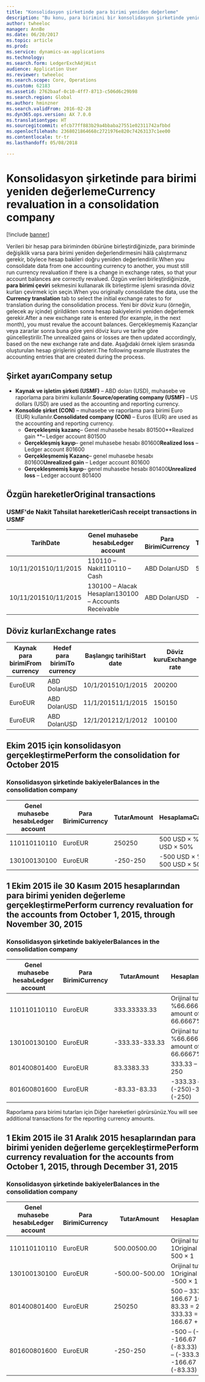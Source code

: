 ```yaml
---
title: "Konsolidasyon şirketinde para birimi yeniden değerleme"
description: "Bu konu, para birimini bir konsolidasyon şirketinde yeniden değerlemeyi açıklar."
author: twheeloc
manager: AnnBe
ms.date: 06/20/2017
ms.topic: article
ms.prod: 
ms.service: dynamics-ax-applications
ms.technology: 
ms.search.form: LedgerExchAdjHist
audience: Application User
ms.reviewer: twheeloc
ms.search.scope: Core, Operations
ms.custom: 62183
ms.assetid: 2762baaf-0c10-4ff7-8713-c506d6c29b98
ms.search.region: Global
ms.author: hminzner
ms.search.validFrom: 2016-02-28
ms.dyn365.ops.version: AX 7.0.0
ms.translationtype: HT
ms.sourcegitcommit: efcb77ff883b29a4bbaba27551e02311742afbbd
ms.openlocfilehash: 2368021864668c2721976e820c74263137c1ee00
ms.contentlocale: tr-tr
ms.lasthandoff: 05/08/2018

---
```


# <a name="currency-revaluation-in-a-consolidation-company"></a><span data-ttu-id="52340-103">Konsolidasyon şirketinde para birimi yeniden değerleme</span><span class="sxs-lookup"><span data-stu-id="52340-103">Currency revaluation in a consolidation company</span></span>

[!include [banner](../includes/banner.md)]

<span data-ttu-id="52340-104">Verileri bir hesap para biriminden öbürüne birleştirdiğinizde, para biriminde değişiklik varsa para birimi yeniden değerlendirmesini hâlâ çalıştırmanız gerekir, böylece hesap bakileri doğru yeniden değerlendirilir.</span><span class="sxs-lookup"><span data-stu-id="52340-104">When you consolidate data from one accounting currency to another, you must still run currency revaluation if there is a change in exchange rates, so that your account balances  are correctly revalued.</span></span> <span data-ttu-id="52340-105">Özgün verileri birleştirdiğinizde, **para birimi çeviri** sekmesini kullanarak ilk birleştirme işlemi sırasında döviz kurları çevirmek için seçin.</span><span class="sxs-lookup"><span data-stu-id="52340-105">When you originally consolidate the data, use the **Currency translation** tab to select the initial exchange rates to for translation during the consolidation process.</span></span> <span data-ttu-id="52340-106">Yeni bir döviz kuru (örneğin, gelecek ay içinde) girildikten sonra hesap bakiyelerini yeniden değerlemek gerekir.</span><span class="sxs-lookup"><span data-stu-id="52340-106">After a new exchange rate is entered (for example, in the next month), you must revalue the account balances.</span></span> <span data-ttu-id="52340-107">Gerçekleşmemiş Kazançlar veya zararlar sonra buna göre yeni döviz kuru ve tarihe göre güncelleştirilir.</span><span class="sxs-lookup"><span data-stu-id="52340-107">The unrealized gains or losses are then updated accordingly, based on the new exchange rate and date.</span></span> <span data-ttu-id="52340-108">Aşağıdaki örnek işlem sırasında oluşturulan hesap girişlerini gösterir.</span><span class="sxs-lookup"><span data-stu-id="52340-108">The following example illustrates the accounting entries that are created during the process.</span></span>

## <a name="company-setup"></a><span data-ttu-id="52340-109">Şirket ayarı</span><span class="sxs-lookup"><span data-stu-id="52340-109">Company setup</span></span>
-   <span data-ttu-id="52340-110">**Kaynak ve işletim şirketi (USMF)** – ABD doları (USD), muhasebe ve raporlama para birimi kullanılır.</span><span class="sxs-lookup"><span data-stu-id="52340-110">**Source/operating company (USMF)** – US dollars (USD) are used as the accounting and reporting currency.</span></span>
-   <span data-ttu-id="52340-111">**Konsolide şirket (CON)** – muhasebe ve raporlama para birimi Euro (EUR) kullanılır.</span><span class="sxs-lookup"><span data-stu-id="52340-111">**Consolidated company (CON)** – Euros (EUR) are used as the accounting and reporting currency.</span></span>
    -   <span data-ttu-id="52340-112">**Gerçekleşmiş kazanç**– Genel muhasebe hesabı 801500</span><span class="sxs-lookup"><span data-stu-id="52340-112">**Realized gain **– Ledger account 801500</span></span>
    -   <span data-ttu-id="52340-113">**Gerçekleşmiş kayıp**– genel muhasebe hesabı 801600</span><span class="sxs-lookup"><span data-stu-id="52340-113">**Realized loss** – Ledger account 801600</span></span>
    -   <span data-ttu-id="52340-114">**Gerçekleşmemiş Kazanç**– genel muhasebe hesabı 801600</span><span class="sxs-lookup"><span data-stu-id="52340-114">**Unrealized gain** – Ledger account 801600</span></span>
    -   <span data-ttu-id="52340-115">**Gerçekleşmemiş kayıp**– genel muhasebe hesabı 801400</span><span class="sxs-lookup"><span data-stu-id="52340-115">**Unrealized loss** – Ledger account 801400</span></span>

## <a name="original-transactions"></a><span data-ttu-id="52340-116">Özgün hareketler</span><span class="sxs-lookup"><span data-stu-id="52340-116">Original transactions</span></span>
### <a name="cash-receipt-transactions-in-usmf"></a><span data-ttu-id="52340-117">USMF'de Nakit Tahsilat hareketleri</span><span class="sxs-lookup"><span data-stu-id="52340-117">Cash receipt transactions in USMF</span></span>

| <span data-ttu-id="52340-118">Tarih</span><span class="sxs-lookup"><span data-stu-id="52340-118">Date</span></span>       | <span data-ttu-id="52340-119">Genel muhasebe hesabı</span><span class="sxs-lookup"><span data-stu-id="52340-119">Ledger account</span></span>               | <span data-ttu-id="52340-120">Para Birimi</span><span class="sxs-lookup"><span data-stu-id="52340-120">Currency</span></span> | <span data-ttu-id="52340-121">Tutar</span><span class="sxs-lookup"><span data-stu-id="52340-121">Amount</span></span> |
|------------|------------------------------|----------|--------|
| <span data-ttu-id="52340-122">10/11/2015</span><span class="sxs-lookup"><span data-stu-id="52340-122">10/11/2015</span></span> | <span data-ttu-id="52340-123">110110 – Nakit</span><span class="sxs-lookup"><span data-stu-id="52340-123">110110 – Cash</span></span>                | <span data-ttu-id="52340-124">ABD Doları</span><span class="sxs-lookup"><span data-stu-id="52340-124">USD</span></span>      | <span data-ttu-id="52340-125">500</span><span class="sxs-lookup"><span data-stu-id="52340-125">500</span></span>    |
| <span data-ttu-id="52340-126">10/11/2015</span><span class="sxs-lookup"><span data-stu-id="52340-126">10/11/2015</span></span> | <span data-ttu-id="52340-127">130100 – Alacak Hesapları</span><span class="sxs-lookup"><span data-stu-id="52340-127">130100 – Accounts Receivable</span></span> | <span data-ttu-id="52340-128">ABD Doları</span><span class="sxs-lookup"><span data-stu-id="52340-128">USD</span></span>      | <span data-ttu-id="52340-129">-500</span><span class="sxs-lookup"><span data-stu-id="52340-129">-500</span></span>   |

## <a name="exchange-rates"></a><span data-ttu-id="52340-130">Döviz kurları</span><span class="sxs-lookup"><span data-stu-id="52340-130">Exchange rates</span></span>

| <span data-ttu-id="52340-131">Kaynak para birimi</span><span class="sxs-lookup"><span data-stu-id="52340-131">From currency</span></span> | <span data-ttu-id="52340-132">Hedef para birimi</span><span class="sxs-lookup"><span data-stu-id="52340-132">To currency</span></span> | <span data-ttu-id="52340-133">Başlangıç tarihi</span><span class="sxs-lookup"><span data-stu-id="52340-133">Start date</span></span> | <span data-ttu-id="52340-134">Döviz kuru</span><span class="sxs-lookup"><span data-stu-id="52340-134">Exchange rate</span></span> |
|---------------|-------------|------------|---------------|
| <span data-ttu-id="52340-135">Euro</span><span class="sxs-lookup"><span data-stu-id="52340-135">EUR</span></span>           | <span data-ttu-id="52340-136">ABD Doları</span><span class="sxs-lookup"><span data-stu-id="52340-136">USD</span></span>         | <span data-ttu-id="52340-137">10/1/2015</span><span class="sxs-lookup"><span data-stu-id="52340-137">10/1/2015</span></span>  | <span data-ttu-id="52340-138">200</span><span class="sxs-lookup"><span data-stu-id="52340-138">200</span></span>           |
| <span data-ttu-id="52340-139">Euro</span><span class="sxs-lookup"><span data-stu-id="52340-139">EUR</span></span>           | <span data-ttu-id="52340-140">ABD Doları</span><span class="sxs-lookup"><span data-stu-id="52340-140">USD</span></span>         | <span data-ttu-id="52340-141">11/1/2015</span><span class="sxs-lookup"><span data-stu-id="52340-141">11/1/2015</span></span>  | <span data-ttu-id="52340-142">150</span><span class="sxs-lookup"><span data-stu-id="52340-142">150</span></span>           |
| <span data-ttu-id="52340-143">Euro</span><span class="sxs-lookup"><span data-stu-id="52340-143">EUR</span></span>           | <span data-ttu-id="52340-144">ABD Doları</span><span class="sxs-lookup"><span data-stu-id="52340-144">USD</span></span>         | <span data-ttu-id="52340-145">12/1/2012</span><span class="sxs-lookup"><span data-stu-id="52340-145">12/1/2012</span></span>  | <span data-ttu-id="52340-146">100</span><span class="sxs-lookup"><span data-stu-id="52340-146">100</span></span>           |

## <a name="perform-the-consolidation-for-october-2015"></a><span data-ttu-id="52340-147">Ekim 2015 için konsolidasyon gerçekleştirme</span><span class="sxs-lookup"><span data-stu-id="52340-147">Perform the consolidation for October 2015</span></span>
### <a name="balances-in-the-consolidation-company"></a><span data-ttu-id="52340-148">Konsolidasyon şirketinde bakiyeler</span><span class="sxs-lookup"><span data-stu-id="52340-148">Balances in the consolidation company</span></span>

| <span data-ttu-id="52340-149">Genel muhasebe hesabı</span><span class="sxs-lookup"><span data-stu-id="52340-149">Ledger account</span></span> | <span data-ttu-id="52340-150">Para Birimi</span><span class="sxs-lookup"><span data-stu-id="52340-150">Currency</span></span> | <span data-ttu-id="52340-151">Tutar</span><span class="sxs-lookup"><span data-stu-id="52340-151">Amount</span></span> | <span data-ttu-id="52340-152">Hesaplama</span><span class="sxs-lookup"><span data-stu-id="52340-152">Calculation</span></span>    |
|----------------|----------|--------|----------------|
| <span data-ttu-id="52340-153">110110</span><span class="sxs-lookup"><span data-stu-id="52340-153">110110</span></span>         | <span data-ttu-id="52340-154">Euro</span><span class="sxs-lookup"><span data-stu-id="52340-154">EUR</span></span>      | <span data-ttu-id="52340-155">250</span><span class="sxs-lookup"><span data-stu-id="52340-155">250</span></span>    | <span data-ttu-id="52340-156">500 USD × %50</span><span class="sxs-lookup"><span data-stu-id="52340-156">500 USD × 50%</span></span>  |
| <span data-ttu-id="52340-157">130100</span><span class="sxs-lookup"><span data-stu-id="52340-157">130100</span></span>         | <span data-ttu-id="52340-158">Euro</span><span class="sxs-lookup"><span data-stu-id="52340-158">EUR</span></span>      | <span data-ttu-id="52340-159">-250</span><span class="sxs-lookup"><span data-stu-id="52340-159">-250</span></span>   | <span data-ttu-id="52340-160">-500 USD × %50</span><span class="sxs-lookup"><span data-stu-id="52340-160">-500 USD × 50%</span></span> |

## <a name="perform-currency-revaluation-for-the-accounts-from-october-1-2015-through-november-30-2015"></a><span data-ttu-id="52340-161">1 Ekim 2015 ile 30 Kasım 2015 hesaplarından para birimi yeniden değerleme gerçekleştirme</span><span class="sxs-lookup"><span data-stu-id="52340-161">Perform currency revaluation for the accounts from October 1, 2015, through November 30, 2015</span></span>
### <a name="balances-in-the-consolidation-company"></a><span data-ttu-id="52340-162">Konsolidasyon şirketinde bakiyeler</span><span class="sxs-lookup"><span data-stu-id="52340-162">Balances in the consolidation company</span></span>

| <span data-ttu-id="52340-163">Genel muhasebe hesabı</span><span class="sxs-lookup"><span data-stu-id="52340-163">Ledger account</span></span> | <span data-ttu-id="52340-164">Para Birimi</span><span class="sxs-lookup"><span data-stu-id="52340-164">Currency</span></span> | <span data-ttu-id="52340-165">Tutar</span><span class="sxs-lookup"><span data-stu-id="52340-165">Amount</span></span>  | <span data-ttu-id="52340-166">Hesaplama</span><span class="sxs-lookup"><span data-stu-id="52340-166">Calculation</span></span>                        |
|----------------|----------|---------|------------------------------------|
| <span data-ttu-id="52340-167">110110</span><span class="sxs-lookup"><span data-stu-id="52340-167">110110</span></span>         | <span data-ttu-id="52340-168">Euro</span><span class="sxs-lookup"><span data-stu-id="52340-168">EUR</span></span>      | <span data-ttu-id="52340-169">333.33</span><span class="sxs-lookup"><span data-stu-id="52340-169">333.33</span></span>  | <span data-ttu-id="52340-170">Orijinal tutar 500 × %66.6667</span><span class="sxs-lookup"><span data-stu-id="52340-170">Original amount of 500 × 66.6667%</span></span>  |
| <span data-ttu-id="52340-171">130100</span><span class="sxs-lookup"><span data-stu-id="52340-171">130100</span></span>         | <span data-ttu-id="52340-172">Euro</span><span class="sxs-lookup"><span data-stu-id="52340-172">EUR</span></span>      | <span data-ttu-id="52340-173">-333.33</span><span class="sxs-lookup"><span data-stu-id="52340-173">-333.33</span></span> | <span data-ttu-id="52340-174">Orijinal tutar -500 × %66.6667</span><span class="sxs-lookup"><span data-stu-id="52340-174">Original amount of -500 × 66.6667%</span></span> |
| <span data-ttu-id="52340-175">801400</span><span class="sxs-lookup"><span data-stu-id="52340-175">801400</span></span>         | <span data-ttu-id="52340-176">Euro</span><span class="sxs-lookup"><span data-stu-id="52340-176">EUR</span></span>      | <span data-ttu-id="52340-177">83.33</span><span class="sxs-lookup"><span data-stu-id="52340-177">83.33</span></span>   | <span data-ttu-id="52340-178">333.33 – 250</span><span class="sxs-lookup"><span data-stu-id="52340-178">333.33 – 250</span></span>                       |
| <span data-ttu-id="52340-179">801600</span><span class="sxs-lookup"><span data-stu-id="52340-179">801600</span></span>         | <span data-ttu-id="52340-180">Euro</span><span class="sxs-lookup"><span data-stu-id="52340-180">EUR</span></span>      | <span data-ttu-id="52340-181">-83.33</span><span class="sxs-lookup"><span data-stu-id="52340-181">-83.33</span></span>  | <span data-ttu-id="52340-182">-333.33 – (-250)</span><span class="sxs-lookup"><span data-stu-id="52340-182">-333.33 – (-250)</span></span>                   |

<span data-ttu-id="52340-183">Raporlama para birimi tutarları için Diğer hareketleri görürsünüz.</span><span class="sxs-lookup"><span data-stu-id="52340-183">You will see additional transactions for the reporting currency amounts.</span></span>

## <a name="perform-currency-revaluation-for-the-accounts-from-october-1-2015-through-december-31-2015"></a><span data-ttu-id="52340-184">1 Ekim 2015 ile 31 Aralık 2015 hesaplarından para birimi yeniden değerleme gerçekleştirme</span><span class="sxs-lookup"><span data-stu-id="52340-184">Perform currency revaluation for the accounts from October 1, 2015, through December 31, 2015</span></span>
### <a name="balances-in-the-consolidation-company"></a><span data-ttu-id="52340-185">Konsolidasyon şirketinde bakiyeler</span><span class="sxs-lookup"><span data-stu-id="52340-185">Balances in the consolidation company</span></span>

| <span data-ttu-id="52340-186">Genel muhasebe hesabı</span><span class="sxs-lookup"><span data-stu-id="52340-186">Ledger account</span></span> | <span data-ttu-id="52340-187">Para Birimi</span><span class="sxs-lookup"><span data-stu-id="52340-187">Currency</span></span> | <span data-ttu-id="52340-188">Tutar</span><span class="sxs-lookup"><span data-stu-id="52340-188">Amount</span></span>  | <span data-ttu-id="52340-189">Hesaplama</span><span class="sxs-lookup"><span data-stu-id="52340-189">Calculation</span></span>                                          |
|----------------|----------|---------|------------------------------------------------------|
| <span data-ttu-id="52340-190">110110</span><span class="sxs-lookup"><span data-stu-id="52340-190">110110</span></span>         | <span data-ttu-id="52340-191">Euro</span><span class="sxs-lookup"><span data-stu-id="52340-191">EUR</span></span>      | <span data-ttu-id="52340-192">500.00</span><span class="sxs-lookup"><span data-stu-id="52340-192">500.00</span></span>  | <span data-ttu-id="52340-193">Orijinal tutar of 500 × 1</span><span class="sxs-lookup"><span data-stu-id="52340-193">Original amount of 500 × 1</span></span>                           |
| <span data-ttu-id="52340-194">130100</span><span class="sxs-lookup"><span data-stu-id="52340-194">130100</span></span>         | <span data-ttu-id="52340-195">Euro</span><span class="sxs-lookup"><span data-stu-id="52340-195">EUR</span></span>      | <span data-ttu-id="52340-196">-500.00</span><span class="sxs-lookup"><span data-stu-id="52340-196">-500.00</span></span> | <span data-ttu-id="52340-197">Orijinal tutar -500 × 1</span><span class="sxs-lookup"><span data-stu-id="52340-197">Original amount of -500 × 1</span></span>                          |
| <span data-ttu-id="52340-198">801400</span><span class="sxs-lookup"><span data-stu-id="52340-198">801400</span></span>         | <span data-ttu-id="52340-199">Euro</span><span class="sxs-lookup"><span data-stu-id="52340-199">EUR</span></span>      | <span data-ttu-id="52340-200">250</span><span class="sxs-lookup"><span data-stu-id="52340-200">250</span></span>     | <span data-ttu-id="52340-201">500 – 333.33 = 166.67 166.67 + 83.33 = 250</span><span class="sxs-lookup"><span data-stu-id="52340-201">500 – 333.33 = 166.67 166.67 + 83.33 = 250</span></span>           |
| <span data-ttu-id="52340-202">801600</span><span class="sxs-lookup"><span data-stu-id="52340-202">801600</span></span>         | <span data-ttu-id="52340-203">Euro</span><span class="sxs-lookup"><span data-stu-id="52340-203">EUR</span></span>      | <span data-ttu-id="52340-204">-250</span><span class="sxs-lookup"><span data-stu-id="52340-204">-250</span></span>    | <span data-ttu-id="52340-205">-500 – (-333.33) = -166.67 -166.67 + (-83.33) = -250</span><span class="sxs-lookup"><span data-stu-id="52340-205">-500 – (-333.33) = -166.67 -166.67 + (-83.33) = -250</span></span> |






